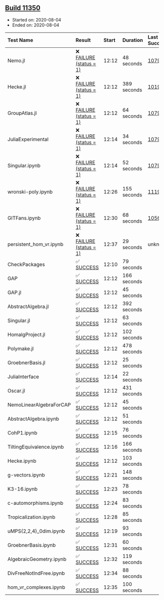 ## [Build 11350](https://oscarci.mathematik.uni-kl.de/job/oscar/11350/)

* Started on: 2020-08-04
* Ended on: 2020-08-04

| Test Name    | Result | Start | Duration | Last Success | First Failure |
|:-------------|:-------|:------|:---------|:-------------|:--------------|
| Nemo.jl | ❌ [FAILURE (status = 1)](https://oscarci.mathematik.uni-kl.de/job/oscar/11350/artifact/logs/build-11350/Nemo.jl.log) | 12:12 | 48 seconds | [10790](https://oscarci.mathematik.uni-kl.de/job/oscar/10790/) | [10791](https://oscarci.mathematik.uni-kl.de/job/oscar/10791/) |
| Hecke.jl | ❌ [FAILURE (status = 1)](https://oscarci.mathematik.uni-kl.de/job/oscar/11350/artifact/logs/build-11350/Hecke.jl.log) | 12:12 | 389 seconds | [10197](https://oscarci.mathematik.uni-kl.de/job/oscar/10197/) | [10198](https://oscarci.mathematik.uni-kl.de/job/oscar/10198/) |
| GroupAtlas.jl | ❌ [FAILURE (status = 1)](https://oscarci.mathematik.uni-kl.de/job/oscar/11350/artifact/logs/build-11350/GroupAtlas.jl.log) | 12:12 | 64 seconds | [10790](https://oscarci.mathematik.uni-kl.de/job/oscar/10790/) | [10791](https://oscarci.mathematik.uni-kl.de/job/oscar/10791/) |
| JuliaExperimental | ❌ [FAILURE (status = 1)](https://oscarci.mathematik.uni-kl.de/job/oscar/11350/artifact/logs/build-11350/JuliaExperimental.log) | 12:14 | 34 seconds | [10790](https://oscarci.mathematik.uni-kl.de/job/oscar/10790/) | [10791](https://oscarci.mathematik.uni-kl.de/job/oscar/10791/) |
| Singular.ipynb | ❌ [FAILURE (status = 1)](https://oscarci.mathematik.uni-kl.de/job/oscar/11350/artifact/logs/build-11350/Singular.ipynb.log) | 12:14 | 52 seconds | [10790](https://oscarci.mathematik.uni-kl.de/job/oscar/10790/) | [10791](https://oscarci.mathematik.uni-kl.de/job/oscar/10791/) |
| wronski-poly.ipynb | ❌ [FAILURE (status = 1)](https://oscarci.mathematik.uni-kl.de/job/oscar/11350/artifact/logs/build-11350/wronski-poly.ipynb.log) | 12:26 | 155 seconds | [11192](https://oscarci.mathematik.uni-kl.de/job/oscar/11192/) | [11193](https://oscarci.mathematik.uni-kl.de/job/oscar/11193/) |
| GITFans.ipynb | ❌ [FAILURE (status = 1)](https://oscarci.mathematik.uni-kl.de/job/oscar/11350/artifact/logs/build-11350/GITFans.ipynb.log) | 12:30 | 68 seconds | [10566](https://oscarci.mathematik.uni-kl.de/job/oscar/10566/) | [10567](https://oscarci.mathematik.uni-kl.de/job/oscar/10567/) |
| persistent_hom_vr.ipynb | ❌ [FAILURE (status = 1)](https://oscarci.mathematik.uni-kl.de/job/oscar/11350/artifact/logs/build-11350/persistent_hom_vr.ipynb.log) | 12:37 | 29 seconds | unknown | unknown |
| CheckPackages | ✅ [SUCCESS](https://oscarci.mathematik.uni-kl.de/job/oscar/11350/artifact/logs/build-11350/CheckPackages.log) | 12:10 | 79 seconds |  |  |
| GAP | ✅ [SUCCESS](https://oscarci.mathematik.uni-kl.de/job/oscar/11350/artifact/logs/build-11350/GAP.log) | 12:12 | 166 seconds |  |  |
| GAP.jl | ✅ [SUCCESS](https://oscarci.mathematik.uni-kl.de/job/oscar/11350/artifact/logs/build-11350/GAP.jl.log) | 12:12 | 45 seconds |  |  |
| AbstractAlgebra.jl | ✅ [SUCCESS](https://oscarci.mathematik.uni-kl.de/job/oscar/11350/artifact/logs/build-11350/AbstractAlgebra.jl.log) | 12:12 | 392 seconds |  |  |
| Singular.jl | ✅ [SUCCESS](https://oscarci.mathematik.uni-kl.de/job/oscar/11350/artifact/logs/build-11350/Singular.jl.log) | 12:12 | 63 seconds |  |  |
| HomalgProject.jl | ✅ [SUCCESS](https://oscarci.mathematik.uni-kl.de/job/oscar/11350/artifact/logs/build-11350/HomalgProject.jl.log) | 12:12 | 102 seconds |  |  |
| Polymake.jl | ✅ [SUCCESS](https://oscarci.mathematik.uni-kl.de/job/oscar/11350/artifact/logs/build-11350/Polymake.jl.log) | 12:12 | 478 seconds |  |  |
| GroebnerBasis.jl | ✅ [SUCCESS](https://oscarci.mathematik.uni-kl.de/job/oscar/11350/artifact/logs/build-11350/GroebnerBasis.jl.log) | 12:12 | 25 seconds |  |  |
| JuliaInterface | ✅ [SUCCESS](https://oscarci.mathematik.uni-kl.de/job/oscar/11350/artifact/logs/build-11350/JuliaInterface.log) | 12:14 | 22 seconds |  |  |
| Oscar.jl | ✅ [SUCCESS](https://oscarci.mathematik.uni-kl.de/job/oscar/11350/artifact/logs/build-11350/Oscar.jl.log) | 12:12 | 431 seconds |  |  |
| NemoLinearAlgebraForCAP | ✅ [SUCCESS](https://oscarci.mathematik.uni-kl.de/job/oscar/11350/artifact/logs/build-11350/NemoLinearAlgebraForCAP.log) | 12:12 | 45 seconds |  |  |
| AbstractAlgebra.ipynb | ✅ [SUCCESS](https://oscarci.mathematik.uni-kl.de/job/oscar/11350/artifact/logs/build-11350/AbstractAlgebra.ipynb.log) | 12:12 | 51 seconds |  |  |
| CohP1.ipynb | ✅ [SUCCESS](https://oscarci.mathematik.uni-kl.de/job/oscar/11350/artifact/logs/build-11350/CohP1.ipynb.log) | 12:15 | 76 seconds |  |  |
| TiltingEquivalence.ipynb | ✅ [SUCCESS](https://oscarci.mathematik.uni-kl.de/job/oscar/11350/artifact/logs/build-11350/TiltingEquivalence.ipynb.log) | 12:16 | 166 seconds |  |  |
| Hecke.ipynb | ✅ [SUCCESS](https://oscarci.mathematik.uni-kl.de/job/oscar/11350/artifact/logs/build-11350/Hecke.ipynb.log) | 12:12 | 103 seconds |  |  |
| g-vectors.ipynb | ✅ [SUCCESS](https://oscarci.mathematik.uni-kl.de/job/oscar/11350/artifact/logs/build-11350/g-vectors.ipynb.log) | 12:21 | 148 seconds |  |  |
| K3-16.ipynb | ✅ [SUCCESS](https://oscarci.mathematik.uni-kl.de/job/oscar/11350/artifact/logs/build-11350/K3-16.ipynb.log) | 12:23 | 78 seconds |  |  |
| c-automorphisms.ipynb | ✅ [SUCCESS](https://oscarci.mathematik.uni-kl.de/job/oscar/11350/artifact/logs/build-11350/c-automorphisms.ipynb.log) | 12:24 | 83 seconds |  |  |
| Tropicalization.ipynb | ✅ [SUCCESS](https://oscarci.mathematik.uni-kl.de/job/oscar/11350/artifact/logs/build-11350/Tropicalization.ipynb.log) | 12:28 | 85 seconds |  |  |
| uMPS(2,2,4)_0dim.ipynb | ✅ [SUCCESS](https://oscarci.mathematik.uni-kl.de/job/oscar/11350/artifact/logs/build-11350/uMPS-2-2-4-_0dim.ipynb.log) | 12:19 | 93 seconds |  |  |
| GroebnerBasis.ipynb | ✅ [SUCCESS](https://oscarci.mathematik.uni-kl.de/job/oscar/11350/artifact/logs/build-11350/GroebnerBasis.ipynb.log) | 12:31 | 60 seconds |  |  |
| AlgebraicGeometry.ipynb | ✅ [SUCCESS](https://oscarci.mathematik.uni-kl.de/job/oscar/11350/artifact/logs/build-11350/AlgebraicGeometry.ipynb.log) | 12:32 | 119 seconds |  |  |
| DivFreeNotIndFree.ipynb | ✅ [SUCCESS](https://oscarci.mathematik.uni-kl.de/job/oscar/11350/artifact/logs/build-11350/DivFreeNotIndFree.ipynb.log) | 12:34 | 88 seconds |  |  |
| hom_vr_complexes.ipynb | ✅ [SUCCESS](https://oscarci.mathematik.uni-kl.de/job/oscar/11350/artifact/logs/build-11350/hom_vr_complexes.ipynb.log) | 12:35 | 100 seconds |  |  |
